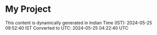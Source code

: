 # My Project

This content is dynamically generated in Indian Time (IST): 2024-05-25 09:52:40 IST
Converted to UTC: 2024-05-25 04:22:40 UTC
